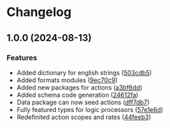 # Changelog

## 1.0.0 (2024-08-13)


### Features

* Added dictionary for english strings ([503cdb5](https://github.com/do-ob-io/core/commit/503cdb52e06ddcb867873ff2c38b47bbd5f0ee19))
* Added formats modules ([9ec70c9](https://github.com/do-ob-io/core/commit/9ec70c9a7252a9a6fb899ac31e5c4d1958cdec16))
* Added new packages for actions ([a3bf6dd](https://github.com/do-ob-io/core/commit/a3bf6dd709691f545130e63a9ea9b185458ff907))
* Added schema code generation ([24612fa](https://github.com/do-ob-io/core/commit/24612faa2b718d5cb6f3d24ac489f7c5e00b6bfe))
* Data package can now seed actions ([dff7db7](https://github.com/do-ob-io/core/commit/dff7db7581e52f263b910d5ce67133d1104341c0))
* Fully featured types for logic processors ([57e1e6d](https://github.com/do-ob-io/core/commit/57e1e6df03950bf9b6995cc90f26768bb1dacbba))
* Redefinited action scopes and rates ([44feeb3](https://github.com/do-ob-io/core/commit/44feeb3ce7b1dfec03f90fe42892856d8ad6a4e7))
